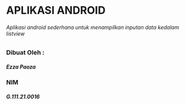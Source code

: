 # APLIKASI ANDROID
###### Aplikasi android sederhana untuk menampilkan inputan data kedalam listview

### Dibuat Oleh :
##### Ezza Paoza
### NIM
##### G.111.21.0016